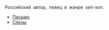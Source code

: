 Российский автор, певец в жанре хип-хоп.

* [Письмо](/songs/где/Децл/Письмо)
* [Слезы](/songs/где/Децл/Слезы)